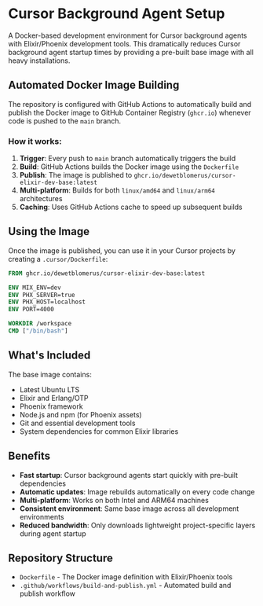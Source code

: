 # Cursor Background Agent Setup

A Docker-based development environment for Cursor background agents with Elixir/Phoenix development tools. This dramatically reduces Cursor background agent startup times by providing a pre-built base image with all heavy installations.

## Automated Docker Image Building

The repository is configured with GitHub Actions to automatically build and publish the Docker image to GitHub Container Registry (`ghcr.io`) whenever code is pushed to the `main` branch.

### How it works:

1. **Trigger**: Every push to `main` branch automatically triggers the build
2. **Build**: GitHub Actions builds the Docker image using the `Dockerfile`
3. **Publish**: The image is published to `ghcr.io/dewetblomerus/cursor-elixir-dev-base:latest`
4. **Multi-platform**: Builds for both `linux/amd64` and `linux/arm64` architectures
5. **Caching**: Uses GitHub Actions cache to speed up subsequent builds

## Using the Image

Once the image is published, you can use it in your Cursor projects by creating a `.cursor/Dockerfile`:

```dockerfile
FROM ghcr.io/dewetblomerus/cursor-elixir-dev-base:latest

ENV MIX_ENV=dev
ENV PHX_SERVER=true
ENV PHX_HOST=localhost
ENV PORT=4000

WORKDIR /workspace
CMD ["/bin/bash"]
```

## What's Included

The base image contains:

- Latest Ubuntu LTS
- Elixir and Erlang/OTP
- Phoenix framework
- Node.js and npm (for Phoenix assets)
- Git and essential development tools
- System dependencies for common Elixir libraries

## Benefits

- **Fast startup**: Cursor background agents start quickly with pre-built dependencies
- **Automatic updates**: Image rebuilds automatically on every code change
- **Multi-platform**: Works on both Intel and ARM64 machines
- **Consistent environment**: Same base image across all development environments
- **Reduced bandwidth**: Only downloads lightweight project-specific layers during agent startup

## Repository Structure

- `Dockerfile` - The Docker image definition with Elixir/Phoenix tools
- `.github/workflows/build-and-publish.yml` - Automated build and publish workflow

